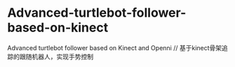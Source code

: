 # Advanced-turtlebot-follower-based-on-kinect
Advanced turtlebot follower based on Kinect and Openni //  基于kinect骨架追踪的跟随机器人，实现手势控制
